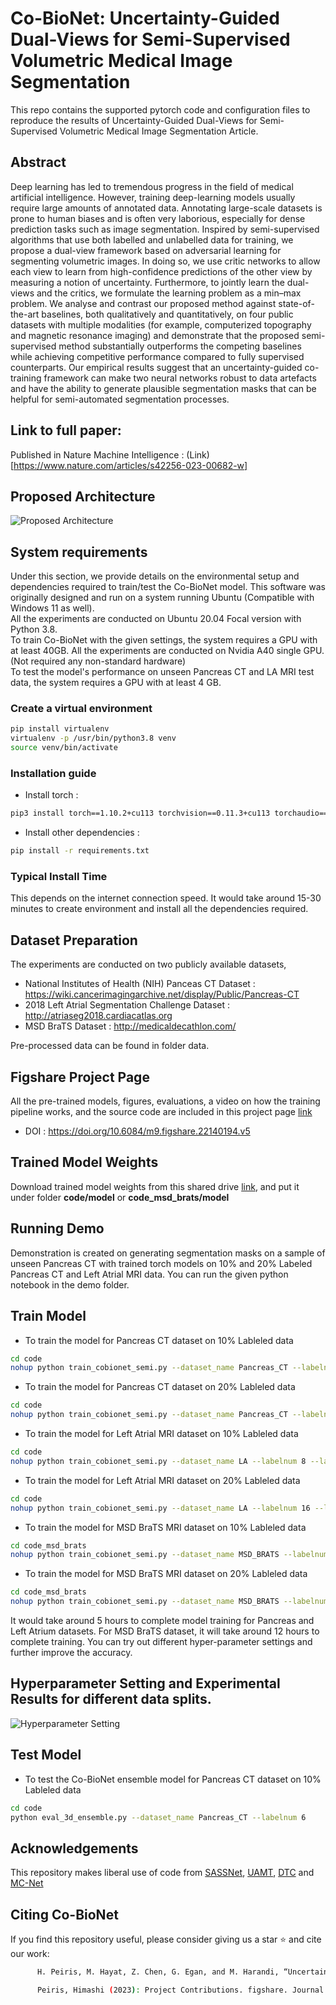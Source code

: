 # Co-BioNet: Uncertainty-Guided Dual-Views for Semi-Supervised Volumetric  Medical Image Segmentation
This repo contains the supported pytorch code and configuration files to reproduce the results of Uncertainty-Guided Dual-Views for Semi-Supervised Volumetric Medical Image Segmentation Article.

## Abstract

Deep learning has led to tremendous progress in the field of medical artificial intelligence. However, training deep-learning models usually require large amounts of annotated data. Annotating large-scale datasets is prone to human biases and is often very laborious, especially for dense prediction tasks such as image segmentation. Inspired by semi-supervised algorithms that use both labelled and unlabelled data for training, we propose a dual-view framework based on adversarial learning for segmenting volumetric images. In doing so, we use critic networks to allow each view to learn from high-confidence predictions of the other view by measuring a notion of uncertainty. Furthermore, to jointly learn the dual-views and the critics, we formulate the learning problem as a min–max problem. We analyse and contrast our proposed method against state-of-the-art baselines, both qualitatively and quantitatively, on four public datasets with multiple modalities (for example, computerized topography and magnetic resonance imaging) and demonstrate that the proposed semi-supervised method substantially outperforms the competing baselines while achieving competitive performance compared to fully supervised counterparts. Our empirical results suggest that an uncertainty-guided co-training framework can make two neural networks robust to data artefacts and have the ability to generate plausible segmentation masks that can be helpful for semi-automated segmentation processes.

## Link to full paper:
Published in Nature Machine Intelligence : (Link)[https://www.nature.com/articles/s42256-023-00682-w]

## Proposed Architecture
![Proposed Architecture](img/co_bionet_architecture.png?raw=true)

## System requirements
Under this section, we provide details on the environmental setup and dependencies required to train/test the Co-BioNet model.
This software was originally designed and run on a system running Ubuntu (Compatible with Windows 11 as well).
<br>
All the experiments are conducted on Ubuntu 20.04 Focal version with Python 3.8.
<br>
To train Co-BioNet with the given settings, the system requires a GPU with at least 40GB. All the experiments are conducted on Nvidia A40 single GPU.
(Not required any non-standard hardware)
<br>
To test the model's performance on unseen Pancreas CT and LA MRI test data, the system requires a GPU with at least 4 GB.

### Create a virtual environment

```bash 
pip install virtualenv
virtualenv -p /usr/bin/python3.8 venv
source venv/bin/activate
```

### Installation guide 

- Install torch : 
```bash
pip3 install torch==1.10.2+cu113 torchvision==0.11.3+cu113 torchaudio==0.10.2+cu113 -f https://download.pytorch.org/whl/cu113/torch_stable.html
```
- Install other dependencies :
```bash 
pip install -r requirements.txt
```

### Typical Install Time 
This depends on the internet connection speed. It would take around 15-30 minutes to create environment and install all the dependencies required.

## Dataset Preparation
The experiments are conducted on two publicly available datasets,
- National Institutes of Health (NIH) Panceas CT Dataset : https://wiki.cancerimagingarchive.net/display/Public/Pancreas-CT
- 2018 Left Atrial Segmentation Challenge Dataset : http://atriaseg2018.cardiacatlas.org
- MSD BraTS Dataset : http://medicaldecathlon.com/

Pre-processed data can be found in folder data.

## Figshare Project Page
All the pre-trained models, figures, evaluations, a video on how the training pipeline works, and the source code are included in this project page [link](https://figshare.com/projects/Uncertainty-Guided_Dual-Views_for_Semi-Supervised_Volumetric_Medical_Image_Segmentation/158963)  

- DOI : https://doi.org/10.6084/m9.figshare.22140194.v5

## Trained Model Weights
Download trained model weights from this shared drive [link](https://drive.google.com/drive/folders/1O8GmlquR2ZS6-PBTBp9d4GSWg06Z-uwa?usp=sharing), and put it under folder **code/model** or **code_msd_brats/model**

## Running Demo
Demonstration is created on generating segmentation masks on a sample of unseen Pancreas CT with trained torch models on 10% and 20% Labeled Pancreas CT and Left Atrial MRI data. You can run the given python notebook in the demo folder.

## Train Model
- To train the model for Pancreas CT dataset on 10% Lableled data
```bash
cd code
nohup python train_cobionet_semi.py --dataset_name Pancreas_CT --labelnum 6 --lamda 1.0 --consistency 1.0 --mu 0.01 --t_m 0.2 --max_iteration 15000 &> pa_10_perc.out &
```

- To train the model for Pancreas CT dataset on 20% Lableled data
```bash
cd code
nohup python train_cobionet_semi.py --dataset_name Pancreas_CT --labelnum 12 --lamda 1.0 --consistency 1.0 --mu 0.01 --t_m 0.2 --max_iteration 15000 &> pa_20_perc.out &
```

- To train the model for Left Atrial MRI dataset on 10% Lableled data
```bash
cd code
nohup python train_cobionet_semi.py --dataset_name LA --labelnum 8 --lamda 0.7 --consistency 1.0 --mu 0.01 --t_m 0.4 --max_iteration 15000 &> la_10_perc.out &
```

- To train the model for Left Atrial MRI dataset on 20% Lableled data
```bash
cd code
nohup python train_cobionet_semi.py --dataset_name LA --labelnum 16 --lamda 0.7 --consistency 1.0 --mu 0.01 --t_m 0.4 --max_iteration 15000 &> la_20_perc.out &
```

- To train the model for MSD BraTS MRI dataset on 10% Lableled data
```bash
cd code_msd_brats
nohup python train_cobionet_semi.py --dataset_name MSD_BRATS --labelnum 39 --lamda 1.0 --consistency 1.0 --mu 0.01 --t_m 0.25 --max_iteration 10000 &> msd_10_perc.out &
```

- To train the model for MSD BraTS MRI dataset on 20% Lableled data
```bash
cd code_msd_brats
nohup python train_cobionet_semi.py --dataset_name MSD_BRATS --labelnum 77 --lamda 1.0 --consistency 1.0 --mu 0.01 --t_m 0.25 --max_iteration 10000 &> msd_20_perc.out &
```

It would take around 5 hours to complete model training for Pancreas and Left Atrium datasets. For MSD BraTS dataset, it will take around 12 hours to complete training. You can try out different hyper-parameter settings and further improve the accuracy.

## Hyperparameter Setting and Experimental Results for different data splits. 

![Hyperparameter Setting](img/hyperparameters.png?raw=true)

## Test Model

- To test the Co-BioNet ensemble model for Pancreas CT dataset on 10% Lableled data
```bash
cd code
python eval_3d_ensemble.py --dataset_name Pancreas_CT --labelnum 6
```

## Acknowledgements

This repository makes liberal use of code from [SASSNet](https://github.com/kleinzcy/SASSnet), [UAMT](https://github.com/yulequan/UA-MT), [DTC](https://github.com/HiLab-git/DTC) and [MC-Net](https://github.com/ycwu1997/MC-Net/)

## Citing Co-BioNet

If you find this repository useful, please consider giving us a star ⭐ and cite our work:

```bash
      H. Peiris, M. Hayat, Z. Chen, G. Egan, and M. Harandi, “Uncertainty-guided dual-views for semi-supervised volumetric medical image segmentation,” Nature Machine Intelligence, Jul. 2023, doi: 10.1038/s42256-023-00682-w
```

```bash
      Peiris, Himashi (2023): Project Contributions. figshare. Journal contribution. https://doi.org/10.6084/m9.figshare.22140194.v5
```

